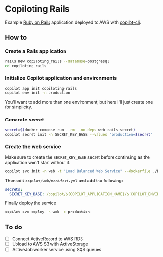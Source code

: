 # Copiloting Rails

Example [Ruby on Rails](http://rubyonrails.org) application deployed to AWS with [copilot-cli](https://aws.github.io/copilot-cli/).

## How to

### Create a Rails application

```sh
rails new copiloting_rails --database=postgresql
cd copiloting_rails
```

### Initialize Copilot application and environments

```sh
copilot app init copiloting-rails
copilot env init -n production
```

You'll want to add more than one environment, but here I'll just create one for
simplicity.

### Generate secret

```sh
secret=$(docker compose run --rm --no-deps web rails secret)
copilot secret init -n SECRET_KEY_BASE --values "production=$secret"
```

### Create the web service

Make sure to create the `SECRET_KEY_BASE` secret before continuing as the
application won't start without it.

```sh
copilot svc init -n web -t "Load Balanced Web Service" --dockerfile ./Dockerfile
```

Then edit `copilot/web/manifest.yml` and add the following:

```yaml
secrets:
  SECRET_KEY_BASE: /copilot/${COPILOT_APPLICATION_NAME}/${COPILOT_ENVIRONMENT_NAME}/secrets/SECRET_KEY_BASE
```

Finally deploy the service
```sh
copilot svc deploy -n web -e production
```

## To do

- [ ] Connect ActiveRecord to AWS RDS
- [ ] Upload to AWS S3 with ActiveStorage
- [ ] ActiveJob worker service using SQS queues
